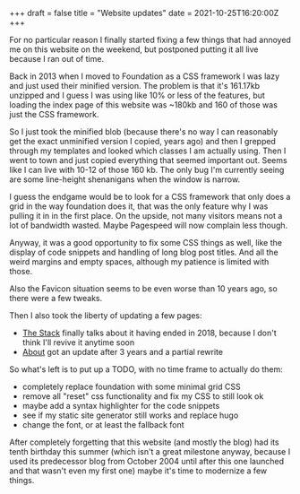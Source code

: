 +++
draft = false
title = "Website updates"
date = 2021-10-25T16:20:00Z
+++

For no particular reason I finally started fixing a few things that had
annoyed me on this website on the weekend, but postponed putting it all
live because I ran out of time.

Back in 2013 when I moved to Foundation as a CSS framework I was lazy and
just used their minified version. The problem is that it's 161.17kb unzipped
and I guess I was using like 10% or less of the features, but loading the
index page of this website was ~180kb and 160 of those was just the CSS
framework.

So I just took the minified blob (because there's no way I can reasonably get
the exact unminified version I copied, years ago) and then I grepped through my
templates and looked which classes I am actually using. Then I went to town
and just copied everything that seemed important out. Seems like I can live
with 10-12 of those 160 kb. The only bug I'm currently seeing are some
line-height shenanigans when the window is narrow.

I guess the endgame would be to look for a CSS framework that only does a grid
in the way foundation does it, that was the only feature why I was pulling it
in in the first place. On the upside, not many visitors means not a lot of
bandwidth wasted. Maybe Pagespeed will now complain less though.

Anyway, it was a good opportunity to fix some CSS things as well, like the
display of code snippets and handling of long blog post titles. And all the
weird margins and empty spaces, although my patience is limited with those.

Also the Favicon situation seems to be even worse than 10 years ago, so there
were a few tweaks.

Then I also took the liberty of updating a few pages:

  * [The Stack](/stack) finally talks about it having ended in 2018, because
    I don't think I'll revive it anytime soon
  * [About](/about) got an update after 3 years and a partial rewrite

So what's left is to put up a TODO, with no time frame to actually do them:

  * completely replace foundation with some minimal grid CSS
  * remove all "reset" css functionality and fix my CSS to still look ok
  * maybe add a syntax highlighter for the code snippets
  * see if my static site generator still works and replace hugo
  * change the font, or at least the fallback font

After completely forgetting that this website (and mostly the blog) had its
tenth birthday this summer (which isn't a great milestone anyway, because I
used its predecessor blog from October 2004 until after this one launched and
that wasn't even my first one) maybe it's time to modernize a few things.
